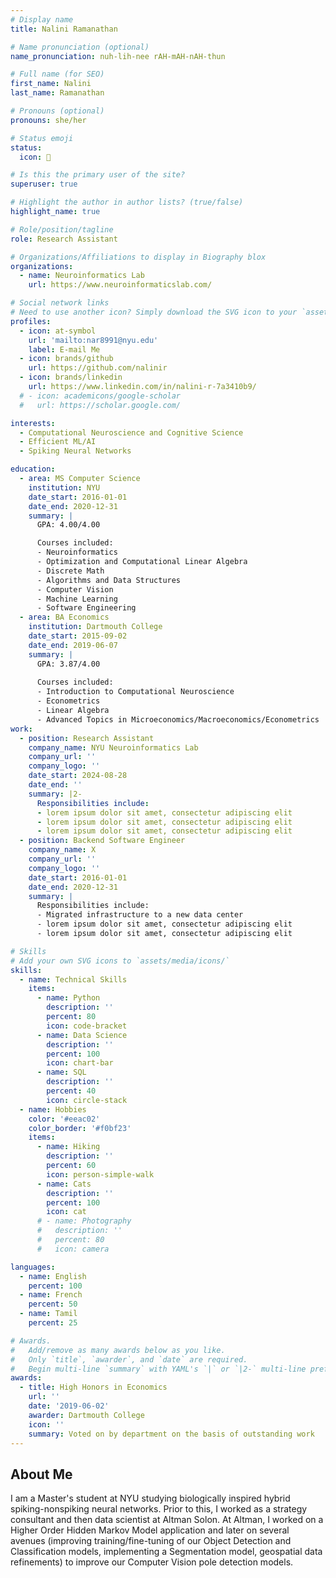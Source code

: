 ```yaml
---
# Display name
title: Nalini Ramanathan

# Name pronunciation (optional)
name_pronunciation: nuh-lih-nee rAH-mAH-nAH-thun

# Full name (for SEO)
first_name: Nalini
last_name: Ramanathan

# Pronouns (optional)
pronouns: she/her

# Status emoji
status:
  icon: 🧠

# Is this the primary user of the site?
superuser: true

# Highlight the author in author lists? (true/false)
highlight_name: true

# Role/position/tagline
role: Research Assistant

# Organizations/Affiliations to display in Biography blox
organizations:
  - name: Neuroinformatics Lab
    url: https://www.neuroinformaticslab.com/

# Social network links
# Need to use another icon? Simply download the SVG icon to your `assets/media/icons/` folder.
profiles:
  - icon: at-symbol
    url: 'mailto:nar8991@nyu.edu'
    label: E-mail Me
  - icon: brands/github
    url: https://github.com/nalinir
  - icon: brands/linkedin
    url: https://www.linkedin.com/in/nalini-r-7a3410b9/
  # - icon: academicons/google-scholar
  #   url: https://scholar.google.com/

interests:
  - Computational Neuroscience and Cognitive Science
  - Efficient ML/AI
  - Spiking Neural Networks

education:
  - area: MS Computer Science
    institution: NYU
    date_start: 2016-01-01
    date_end: 2020-12-31
    summary: |
      GPA: 4.00/4.00

      Courses included:
      - Neuroinformatics
      - Optimization and Computational Linear Algebra
      - Discrete Math
      - Algorithms and Data Structures
      - Computer Vision
      - Machine Learning
      - Software Engineering
  - area: BA Economics
    institution: Dartmouth College
    date_start: 2015-09-02
    date_end: 2019-06-07
    summary: |
      GPA: 3.87/4.00
      
      Courses included:
      - Introduction to Computational Neuroscience
      - Econometrics
      - Linear Algebra
      - Advanced Topics in Microeconomics/Macroeconomics/Econometrics
work:
  - position: Research Assistant
    company_name: NYU Neuroinformatics Lab
    company_url: ''
    company_logo: ''
    date_start: 2024-08-28
    date_end: ''
    summary: |2-
      Responsibilities include:
      - lorem ipsum dolor sit amet, consectetur adipiscing elit
      - lorem ipsum dolor sit amet, consectetur adipiscing elit
      - lorem ipsum dolor sit amet, consectetur adipiscing elit
  - position: Backend Software Engineer
    company_name: X
    company_url: ''
    company_logo: ''
    date_start: 2016-01-01
    date_end: 2020-12-31
    summary: |
      Responsibilities include:
      - Migrated infrastructure to a new data center
      - lorem ipsum dolor sit amet, consectetur adipiscing elit
      - lorem ipsum dolor sit amet, consectetur adipiscing elit

# Skills
# Add your own SVG icons to `assets/media/icons/`
skills:
  - name: Technical Skills
    items:
      - name: Python
        description: ''
        percent: 80
        icon: code-bracket
      - name: Data Science
        description: ''
        percent: 100
        icon: chart-bar
      - name: SQL
        description: ''
        percent: 40
        icon: circle-stack
  - name: Hobbies
    color: '#eeac02'
    color_border: '#f0bf23'
    items:
      - name: Hiking
        description: ''
        percent: 60
        icon: person-simple-walk
      - name: Cats
        description: ''
        percent: 100
        icon: cat
      # - name: Photography
      #   description: ''
      #   percent: 80
      #   icon: camera

languages:
  - name: English
    percent: 100
  - name: French
    percent: 50
  - name: Tamil
    percent: 25

# Awards.
#   Add/remove as many awards below as you like.
#   Only `title`, `awarder`, and `date` are required.
#   Begin multi-line `summary` with YAML's `|` or `|2-` multi-line prefix and indent 2 spaces below.
awards:
  - title: High Honors in Economics
    url: ''
    date: '2019-06-02'
    awarder: Dartmouth College
    icon: ''
    summary: Voted on by department on the basis of outstanding work
---
```


## About Me

I am a Master's student at NYU studying biologically inspired hybrid spiking-nonspiking neural networks. Prior to this, I worked as a strategy consultant and then data scientist at Altman Solon. At Altman, I worked on a Higher Order Hidden Markov Model application and later on several avenues (improving training/fine-tuning of our Object Detection and Classification models, implementing a Segmentation model, geospatial data refinements) to improve our Computer Vision pole detection models.
